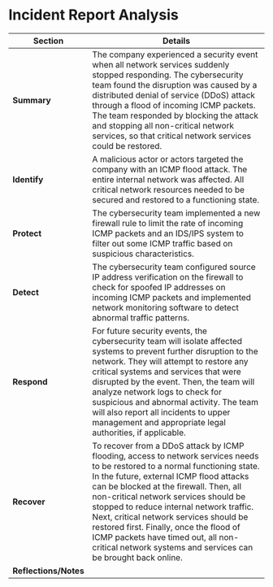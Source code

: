 # Incident Report Analysis

| **Section**      | **Details**                                                                                                                                                                                                                                                                                             |
|------------------|-----------------------------------------------------------------------------------------------------------------------------------------------------------------------------------------------------------------------------------------------------------------------------------------------------------|
| **Summary**      | The company experienced a security event when all network services suddenly stopped responding. The cybersecurity team found the disruption was caused by a distributed denial of service (DDoS) attack through a flood of incoming ICMP packets. The team responded by blocking the attack and stopping all non-critical network services, so that critical network services could be restored. |
| **Identify**     | A malicious actor or actors targeted the company with an ICMP flood attack. The entire internal network was affected. All critical network resources needed to be secured and restored to a functioning state.                                                                                                 |
| **Protect**      | The cybersecurity team implemented a new firewall rule to limit the rate of incoming ICMP packets and an IDS/IPS system to filter out some ICMP traffic based on suspicious characteristics.                                                                                                                                               |
| **Detect**       | The cybersecurity team configured source IP address verification on the firewall to check for spoofed IP addresses on incoming ICMP packets and implemented network monitoring software to detect abnormal traffic patterns.                                                                                                       |
| **Respond**      | For future security events, the cybersecurity team will isolate affected systems to prevent further disruption to the network. They will attempt to restore any critical systems and services that were disrupted by the event. Then, the team will analyze network logs to check for suspicious and abnormal activity. The team will also report all incidents to upper management and appropriate legal authorities, if applicable. |
| **Recover**      | To recover from a DDoS attack by ICMP flooding, access to network services needs to be restored to a normal functioning state. In the future, external ICMP flood attacks can be blocked at the firewall. Then, all non-critical network services should be stopped to reduce internal network traffic. Next, critical network services should be restored first. Finally, once the flood of ICMP packets have timed out, all non-critical network systems and services can be brought back online. |
| **Reflections/Notes** |                                                                                                                                                                                                                                                                                                       |
